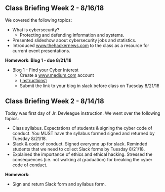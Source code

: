 ## Class Briefing Week 2 - 8/16/18
We covered the following topics:
* What is cybersecurity?
  * Protecting and defending information and systems.
* Presented slideshow about cybersecurity jobs and statistics.
* Introduced www.thehackernews.com to the class as a resource for current event presentations.
  
 **Homework: Blog 1 - due 8/21/18**
* Blog 1 - Find your Cyber Interest 
  * Create a www.medium.com account
  * [(instructions)](https://github.com/junior-devleague/cyber-security/blob/master/homework/mod-0-cyber-interest.md)
  * Submit the link to your blog in slack before class on Tuesday 8/21/18

## Class Briefing Week 2 - 8/14/18
Today was first day of Jr. Devleague instruction. We went over the following topics:
* Class syllabus. Expectations of students & signing the cyber code of conduct. You MUST have the syllabus formed signed and returned by Tuesday 8/21/18.
* Slack & code of conduct. Signed everyone up for slack. Reminded students that we need to collect Slack forms by Tuesday 8/21/18.
* Explained the importance of ethics and ethical hacking. Stressed the consequences (i.e. not walking at graduation) for breaking the cyber code of conduct.

**Homework:** 
* Sign and return Slack form and syllabus form.
